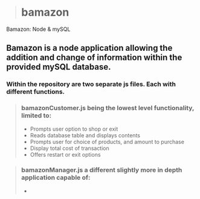 ># bamazon
Bamazon: Node &amp; mySQL

## Bamazon is a node application allowing the addition and change of information within the provided mySQL database.

### Within the repository are two separate js files. Each with different functions.

>### bamazonCustomer.js being the lowest level functionality, limited to:
>- Prompts user option to shop or exit
>- Reads database table and displays contents
>- Prompts user for choice of products, and amount to purchase
>- Display total cost of transaction
>- Offers restart or exit options

>### bamazonManager.js a different slightly more in depth application capable of:
>- 
